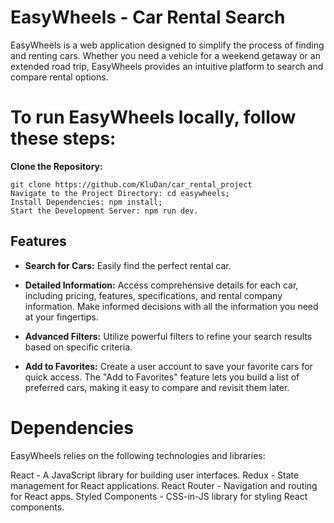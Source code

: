 # EasyWheels - Car Rental Search

EasyWheels is a web application designed to simplify the process of finding and renting cars. Whether you need a vehicle for a weekend getaway or an extended road trip, EasyWheels provides an intuitive platform to search and compare rental options.

# To run EasyWheels locally, follow these steps:

**Clone the Repository:**

```
git clone https://github.com/KluDan/car_rental_project
Navigate to the Project Directory: cd easywheels;
Install Dependencies: npm install;
Start the Development Server: npm run dev.
```

## Features

- **Search for Cars:**
  Easily find the perfect rental car.

- **Detailed Information:**
  Access comprehensive details for each car, including pricing, features, specifications, and rental company information. Make informed decisions with all the information you need at your fingertips.

- **Advanced Filters:**
  Utilize powerful filters to refine your search results based on specific criteria.

- **Add to Favorites:**
  Create a user account to save your favorite cars for quick access. The "Add to Favorites" feature lets you build a list of preferred cars, making it easy to compare and revisit them later.

# Dependencies

EasyWheels relies on the following technologies and libraries:

React - A JavaScript library for building user interfaces.
Redux - State management for React applications.
React Router - Navigation and routing for React apps.
Styled Components - CSS-in-JS library for styling React components.
